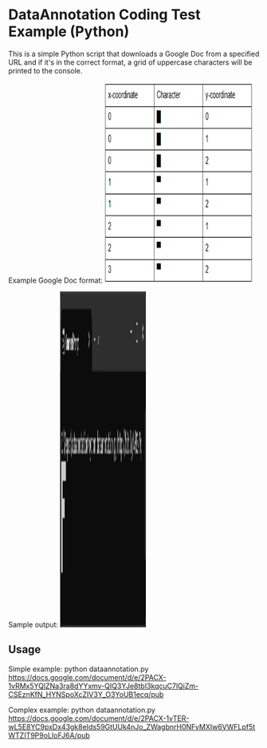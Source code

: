 # DataAnnotation Coding Test Example (Python)
This is a simple Python script that downloads a Google Doc from a specified URL and if it's in the correct format, a grid of uppercase characters will be printed to the console.

Example Google Doc format:
<img src="images/dataannotation-example-doc.png" alt="Example Document" width="297" height="403">

Sample output:
<img src="images/dataannotation-sample-output.png" alt="Sample Output" width="172" height="673">


## Usage
Simple example:
python dataannotation.py https://docs.google.com/document/d/e/2PACX-1vRMx5YQlZNa3ra8dYYxmv-QIQ3YJe8tbI3kqcuC7lQiZm-CSEznKfN_HYNSpoXcZIV3Y_O3YoUB1ecq/pub

Complex example:
python dataannotation.py https://docs.google.com/document/d/e/2PACX-1vTER-wL5E8YC9pxDx43gk8eIds59GtUUk4nJo_ZWagbnrH0NFvMXIw6VWFLpf5tWTZIT9P9oLIoFJ6A/pub